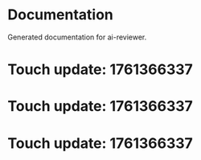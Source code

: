 # Documentation

Generated documentation for ai-reviewer.

# Touch update: 1761366337

# Touch update: 1761366337

# Touch update: 1761366337
